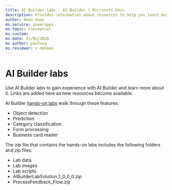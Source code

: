 ```yaml
---
title: AI Builder labs - AI Builder | Microsoft Docs
description: Provides information about resources to help you learn more about AI Builder 
author: Dean-Haas
ms.service: powerapps
ms.topic: conceptual
ms.custom: 
ms.date: 11/02/2020
ms.author: paulnog
ms.reviewer: v-dehaas
---
```


# AI Builder labs

Use AI Builder labs to gain experience with AI Builder and learn more about it. Links are added here as new resources become available.

AI Builder [hands-on labs](https://go.microsoft.com/fwlink/?linkid=2103171) walk through these features:

- Object detection
- Prediction
- Category classification
- Form processing
- Business card reader

The zip file that contains the hands-on labs includes the following folders and zip files:

- Lab data
- Lab images
- Lab scripts
- AIBuilderLabSolution_1_0_0_0.zip
- ProcessFeedback_Flow.zip
